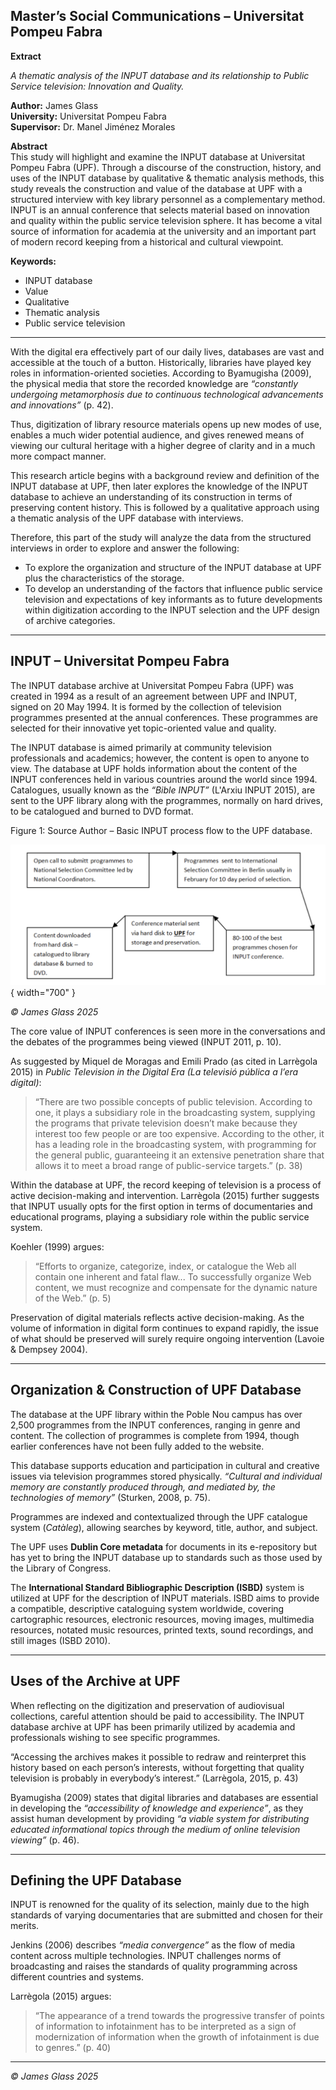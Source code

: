 ## Master’s Social Communications – Universitat Pompeu Fabra  

**Extract**  

*A thematic analysis of the INPUT database and its relationship to Public Service television: Innovation and Quality.*  

**Author:** James Glass  
**University:** Universitat Pompeu Fabra  
**Supervisor:** Dr. Manel Jiménez Morales  

**Abstract**  
This study will highlight and examine the INPUT database at Universitat Pompeu Fabra (UPF). Through a discourse of the construction, history, and uses of the INPUT database by qualitative & thematic analysis methods, this study reveals the construction and value of the database at UPF with a structured interview with key library personnel as a complementary method. INPUT is an annual conference that selects material based on innovation and quality within the public service television sphere. It has become a vital source of information for academia at the university and an important part of modern record keeping from a historical and cultural viewpoint.  

**Keywords:**  
- INPUT database  
- Value  
- Qualitative  
- Thematic analysis  
- Public service television  

---

With the digital era effectively part of our daily lives, databases are vast and accessible at the touch of a button. Historically, libraries have played key roles in information-oriented societies. According to Byamugisha (2009), the physical media that store the recorded knowledge are *“constantly undergoing metamorphosis due to continuous technological advancements and innovations”* (p. 42).  

Thus, digitization of library resource materials opens up new modes of use, enables a much wider potential audience, and gives renewed means of viewing our cultural heritage with a higher degree of clarity and in a much more compact manner.  

This research article begins with a background review and definition of the INPUT database at UPF, then later explores the knowledge of the INPUT database to achieve an understanding of its construction in terms of preserving content history. This is followed by a qualitative approach using a thematic analysis of the UPF database with interviews.  

Therefore, this part of the study will analyze the data from the structured interviews in order to explore and answer the following:  
- To explore the organization and structure of the INPUT database at UPF plus the characteristics of the storage.  
- To develop an understanding of the factors that influence public service television and expectations of key informants as to future developments within digitization according to the INPUT selection and the UPF design of archive categories.  

---

## INPUT – Universitat Pompeu Fabra  

The INPUT database archive at Universitat Pompeu Fabra (UPF) was created in 1994 as a result of an agreement between UPF and INPUT, signed on 20 May 1994. It is formed by the collection of television programmes presented at the annual conferences. These programmes are selected for their innovative yet topic-oriented value and quality.  

The INPUT database is aimed primarily at community television professionals and academics; however, the content is open to anyone to view. The database at UPF holds information about the content of the INPUT conferences held in various countries around the world since 1994. Catalogues, usually known as the *“Bible INPUT”* (L'Arxiu INPUT 2015), are sent to the UPF library along with the programmes, normally on hard drives, to be catalogued and burned to DVD format.  

Figure 1: Source Author – Basic INPUT process flow to the UPF database.

![Input Diagram](../assets/input1.png){ width="700" }

*© James Glass 2025*

The core value of INPUT conferences is seen more in the conversations and the debates of the programmes being viewed (INPUT 2011, p. 10).  

As suggested by Miquel de Moragas and Emili Prado (as cited in Larrègola 2015) in *Public Television in the Digital Era (La televisió pública a l’era digital)*:

> “There are two possible concepts of public television. According to one, it plays a subsidiary role in the broadcasting system, supplying the programs that private television doesn’t make because they interest too few people or are too expensive. According to the other, it has a leading role in the broadcasting system, with programming for the general public, guaranteeing it an extensive penetration share that allows it to meet a broad range of public-service targets.” (p. 38)  

Within the database at UPF, the record keeping of television is a process of active decision-making and intervention. Larrègola (2015) further suggests that INPUT usually opts for the first option in terms of documentaries and educational programs, playing a subsidiary role within the public service system.  

Koehler (1999) argues:  

> “Efforts to organize, categorize, index, or catalogue the Web all contain one inherent and fatal flaw... To successfully organize Web content, we must recognize and compensate for the dynamic nature of the Web.” (p. 5)  

Preservation of digital materials reflects active decision-making. As the volume of information in digital form continues to expand rapidly, the issue of what should be preserved will surely require ongoing intervention (Lavoie & Dempsey 2004).  

---

## Organization & Construction of UPF Database  

The database at the UPF library within the Poble Nou campus has over 2,500 programmes from the INPUT conferences, ranging in genre and content. The collection of programmes is complete from 1994, though earlier conferences have not been fully added to the website.  

This database supports education and participation in cultural and creative issues via television programmes stored physically. *“Cultural and individual memory are constantly produced through, and mediated by, the technologies of memory”* (Sturken, 2008, p. 75).  

Programmes are indexed and contextualized through the UPF catalogue system (*Catàleg*), allowing searches by keyword, title, author, and subject.  

The UPF uses **Dublin Core metadata** for documents in its e-repository but has yet to bring the INPUT database up to standards such as those used by the Library of Congress.  

The **International Standard Bibliographic Description (ISBD)** system is utilized at UPF for the description of INPUT materials. ISBD aims to provide a compatible, descriptive cataloguing system worldwide, covering cartographic resources, electronic resources, moving images, multimedia resources, notated music resources, printed texts, sound recordings, and still images (ISBD 2010).  

---

## Uses of the Archive at UPF  

When reflecting on the digitization and preservation of audiovisual collections, careful attention should be paid to accessibility. The INPUT database archive at UPF has been primarily utilized by academia and professionals wishing to see specific programmes.  

“Accessing the archives makes it possible to redraw and reinterpret this history based on each person’s interests, without forgetting that quality television is probably in everybody’s interest.” (Larrègola, 2015, p. 43)  

Byamugisha (2009) states that digital libraries and databases are essential in developing the *“accessibility of knowledge and experience”*, as they assist human development by providing *“a viable system for distributing educated informational topics through the medium of online television viewing”* (p. 46).  

---

## Defining the UPF Database  

INPUT is renowned for the quality of its selection, mainly due to the high standards of varying documentaries that are submitted and chosen for their merits.  

Jenkins (2006) describes *“media convergence”* as the flow of media content across multiple technologies. INPUT challenges norms of broadcasting and raises the standards of quality programming across different countries and systems.  

Larrègola (2015) argues:  

> “The appearance of a trend towards the progressive transfer of points of information to infotainment has to be interpreted as a sign of modernization of information when the growth of infotainment is due to genres.” (p. 40)  

---

*© James Glass 2025*  
